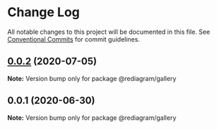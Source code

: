 # Change Log

All notable changes to this project will be documented in this file.
See [Conventional Commits](https://conventionalcommits.org) for commit guidelines.

## [0.0.2](https://github.com/kamiazya/rediagram/compare/@rediagram/gallery@0.0.1...@rediagram/gallery@0.0.2) (2020-07-05)

**Note:** Version bump only for package @rediagram/gallery





## 0.0.1 (2020-06-30)

**Note:** Version bump only for package @rediagram/gallery
